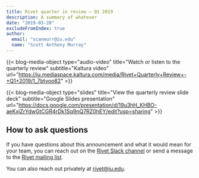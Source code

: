 ```yaml
---
title: Rivet quarter in review — Q1 2019
description: A summary of whatever
date: "2019-03-28"
excludeFromIndex: true
author:
  email: "scanmurr@iu.edu"
  name: "Scott Anthony Murray"
---
```


{{< blog-media-object
      type="audio-video"
      title="Watch or listen to the quarterly review"
      subtitle="Kaltura video"
      url="https://iu.mediaspace.kaltura.com/media/Rivet+Quarterly+Review+-+Q1+2019/1_7btvoo82" >}}

{{< blog-media-object
      type="slides"
      title="View the quarterly review slide deck"
      subtitle="Google Slides presentation"
      url="https://docs.google.com/presentation/d/19u3hH_KHBO-aeKxjZrYdwGtCGR4rDk1Sq9nQ7RZ0hEY/edit?usp=sharing" >}}

## How to ask questions

If you have questions about this announcement and what it would mean for your team, you can reach out on the [Rivet Slack channel](https://iuwebcommunity.slack.com/messages/rivet) or send a message to the [Rivet mailing list](mailto:rivet-l@list.iu.edu).

You can also reach out privately at [rivet@iu.edu](mailto:rivet@iu.edu).